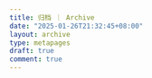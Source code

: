 ```yaml
---
title: 归档 ｜ Archive
date: "2025-01-26T21:32:45+08:00"
layout: archive
type: metapages
draft: true
comment: true
---
```

